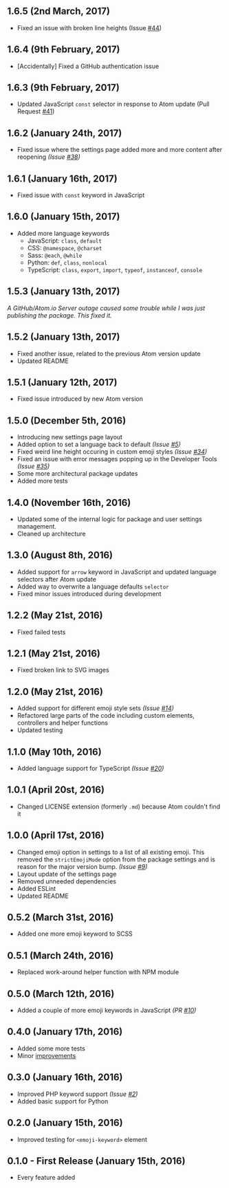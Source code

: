 ## 1.6.5 (2nd March, 2017)
* Fixed an issue with broken line heights (Issue [#44](https://github.com/morkro/atom-emoji-syntax/issues/44))

## 1.6.4 (9th February, 2017)
* [Accidentally] Fixed a GitHub authentication issue

## 1.6.3 (9th February, 2017)
* Updated JavaScript `const` selector in response to Atom update (Pull Request [#41](https://github.com/morkro/atom-emoji-syntax/pull/41))

## 1.6.2 (January 24th, 2017)
* Fixed issue where the settings page added more and more content after reopening _(Issue [#38](https://github.com/morkro/atom-emoji-syntax/issues/38))_

## 1.6.1 (January 16th, 2017)
* Fixed issue with `const` keyword in JavaScript

## 1.6.0 (January 15th, 2017)
* Added more language keywords
	* JavaScript: `class`, `default`
	* CSS: `@namespace`, `@charset`
	* Sass: `@each`, `@while`
	* Python: `def`, `class`, `nonlocal`
	* TypeScript: `class`, `export`, `import`, `typeof`, `instanceof`, `console`

## 1.5.3 (January 13th, 2017)
_A GitHub/Atom.io Server outage caused some trouble while I was just publishing the package. This fixed it._

## 1.5.2 (January 13th, 2017)
* Fixed another issue, related to the previous Atom version update
* Updated README

## 1.5.1 (January 12th, 2017)
* Fixed issue introduced by new Atom version

## 1.5.0 (December 5th, 2016)
* Introducing new settings page layout
* Added option to set a language back to default _(Issue [#5](https://github.com/morkro/atom-emoji-syntax/issues/5))_
* Fixed weird line height occuring in custom emoji styles _(Issue [#34](https://github.com/morkro/atom-emoji-syntax/issues/34))_
* Fixed an issue with error messages popping up in the Developer Tools _(Issue [#35](https://github.com/morkro/atom-emoji-syntax/issues/35))_
* Some more architectural package updates
* Added more tests

## 1.4.0 (November 16th, 2016)
* Updated some of the internal logic for package and user settings management.
* Cleaned up architecture

## 1.3.0 (August 8th, 2016)
* Added support for `arrow` keyword in JavaScript and updated language selectors after Atom update
* Added way to overwrite a language defaults `selector`
* Fixed minor issues introduced during development

## 1.2.2 (May 21st, 2016)
* Fixed failed tests

## 1.2.1 (May 21st, 2016)
* Fixed broken link to SVG images

## 1.2.0 (May 21st, 2016)
* Added support for different emoji style sets _(Issue [#14](https://github.com/morkro/atom-emoji-syntax/issues/14))_
* Refactored large parts of the code including custom elements, controllers and helper functions
* Updated testing

## 1.1.0 (May 10th, 2016)
* Added language support for TypeScript _(Issue [#20](https://github.com/morkro/atom-emoji-syntax/issues/20))_

## 1.0.1 (April 20st, 2016)
* Changed LICENSE extension (formerly `.md`) because Atom couldn't find it

## 1.0.0 (April 17st, 2016)
* Changed emoji option in settings to a list of all existing emoji. This removed the `strictEmojiMode` option from the package settings and is reason for the major version bump. _(Issue [#9](https://github.com/morkro/atom-emoji-syntax/issues/9))_
* Layout update of the settings page
* Removed unneeded dependencies
* Added ESLint
* Updated README

## 0.5.2 (March 31st, 2016)
* Added one more emoji keyword to SCSS

## 0.5.1 (March 24th, 2016)
* Replaced work-around helper function with NPM module

## 0.5.0 (March 12th, 2016)
* Added a couple of more emoji keywords in JavaScript _(PR [#10](https://github.com/morkro/atom-emoji-syntax/pull/10))_

## 0.4.0 (January 17th, 2016)
* Added some more tests
* Minor [improvements](https://github.com/morkro/atom-emoji-syntax/commit/de31950fd16db20f7157c2577a1994b680967778)

## 0.3.0 (January 16th, 2016)
* Improved PHP keyword support _(Issue [#2](https://github.com/morkro/atom-emoji-syntax/issues/2))_
* Added basic support for Python

## 0.2.0 (January 15th, 2016)
* Improved testing for `<emoji-keyword>` element

## 0.1.0 - First Release (January 15th, 2016)
* Every feature added
